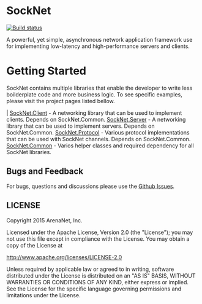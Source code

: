 SockNet
=====
[![Build status](https://ci.appveyor.com/api/projects/status/ygnc2qccn8mm5aqt?svg=true)](https://ci.appveyor.com/project/elvirb/socknet)

A powerful, yet simple, asynchronous network application framework use for implementing low-latency and high-performance servers and clients.

Getting Started
==========

SockNet contains multiple libraries that enable the developer to write less boilderplate code and more business logic. To see specific examples, please visit the project pages listed bellow.

|
 [SockNet.Client](https://github.com/arenanet/socknet/tree/master/SockNet.Client) - A networking library that can be used to implement clients. Depends on SockNet.Common.
 [SockNet.Server](https://github.com/arenanet/socknet/tree/master/SockNet.Server) - A networking library that can be used to implement servers. Depends on SockNet.Common.
 [SockNet.Protocol](https://github.com/arenanet/socknet/tree/master/SockNet.Protocol) - Various protocol implementations that can be used with SockNet channels. Depends on SockNet.Common.
 [SockNet.Common](https://github.com/arenanet/socknet/tree/master/SockNet.Common) - Varios helper classes and required dependency for all SockNet libraries.

## Bugs and Feedback

For bugs, questions and discussions please use the [Github Issues](https://github.com/ArenaNet/SockNet/issues).

## LICENSE

Copyright 2015 ArenaNet, Inc.

Licensed under the Apache License, Version 2.0 (the "License");
you may not use this file except in compliance with the License.
You may obtain a copy of the License at

<http://www.apache.org/licenses/LICENSE-2.0>

Unless required by applicable law or agreed to in writing, software
distributed under the License is distributed on an "AS IS" BASIS,
WITHOUT WARRANTIES OR CONDITIONS OF ANY KIND, either express or implied.
See the License for the specific language governing permissions and
limitations under the License.